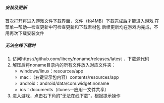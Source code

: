 ##### 安装及更新
首次打开将进入游戏文件下载界面，文件（约4MB）下载完成后才能进入游戏
在菜单—帮助—检查更新中可检查更新和下载素材包
后续更新均在游戏内完成，不用再次下载安装文件


##### 无法在线下载时
1. 访问https://github.com/libccy/noname/releases/latest ，下载源代码
2. 解压后将noname目录内的所有文件放入对应文件夹：
    * windows/linux：resources/app
    * mac：（右键显示包内容）contents/resources/app
    * android：android/data/com.widget.noname
    * ios：documents（itunes—应用—文件共享）
3. 进入游戏，点击右下角的“无法在线下载”，根据提示操作
